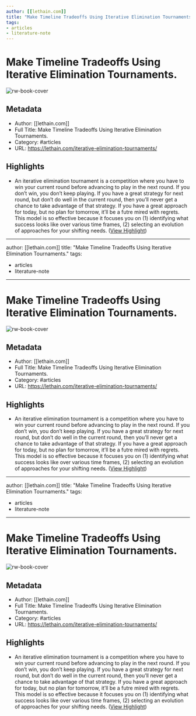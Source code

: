 ```yaml
---
author: [[lethain.com]]
title: "Make Timeline Tradeoffs Using Iterative Elimination Tournaments."
tags: 
- articles
- literature-note
---
```

# Make Timeline Tradeoffs Using Iterative Elimination Tournaments.

![rw-book-cover](https://lethain.com/static/blog/2019/iteration-tournament.png)

## Metadata
- Author: [[lethain.com]]
- Full Title: Make Timeline Tradeoffs Using Iterative Elimination Tournaments.
- Category: #articles
- URL: https://lethain.com/iterative-elimination-tournaments/

## Highlights
- An iterative elimination tournament is a competition where you have to win your current round before advancing to play in the next round. If you don’t win, you don’t keep playing. If you have a great strategy for next round, but don’t do well in the current round, then you’ll never get a chance to take advantage of that strategy. If you have a great approach for today, but no plan for tomorrow, it’ll be a futre mired with regrets.
  This model is so effective because it focuses you on (1) identifying what success looks like over various time frames, (2) selecting an evolution of approaches for your shifting needs. ([View Highlight](https://read.readwise.io/read/01gs6b7b9r9k38tmj55ex8b62q))
---
author: [[lethain.com]]
title: "Make Timeline Tradeoffs Using Iterative Elimination Tournaments."
tags: 
- articles
- literature-note
---
# Make Timeline Tradeoffs Using Iterative Elimination Tournaments.

![rw-book-cover](https://lethain.com/static/blog/2019/iteration-tournament.png)

## Metadata
- Author: [[lethain.com]]
- Full Title: Make Timeline Tradeoffs Using Iterative Elimination Tournaments.
- Category: #articles
- URL: https://lethain.com/iterative-elimination-tournaments/

## Highlights
- An iterative elimination tournament is a competition where you have to win your current round before advancing to play in the next round. If you don’t win, you don’t keep playing. If you have a great strategy for next round, but don’t do well in the current round, then you’ll never get a chance to take advantage of that strategy. If you have a great approach for today, but no plan for tomorrow, it’ll be a futre mired with regrets.
  This model is so effective because it focuses you on (1) identifying what success looks like over various time frames, (2) selecting an evolution of approaches for your shifting needs. ([View Highlight](https://read.readwise.io/read/01gs6b7b9r9k38tmj55ex8b62q))
---
author: [[lethain.com]]
title: "Make Timeline Tradeoffs Using Iterative Elimination Tournaments."
tags: 
- articles
- literature-note
---
# Make Timeline Tradeoffs Using Iterative Elimination Tournaments.

![rw-book-cover](https://lethain.com/static/blog/2019/iteration-tournament.png)

## Metadata
- Author: [[lethain.com]]
- Full Title: Make Timeline Tradeoffs Using Iterative Elimination Tournaments.
- Category: #articles
- URL: https://lethain.com/iterative-elimination-tournaments/

## Highlights
- An iterative elimination tournament is a competition where you have to win your current round before advancing to play in the next round. If you don’t win, you don’t keep playing. If you have a great strategy for next round, but don’t do well in the current round, then you’ll never get a chance to take advantage of that strategy. If you have a great approach for today, but no plan for tomorrow, it’ll be a futre mired with regrets.
  This model is so effective because it focuses you on (1) identifying what success looks like over various time frames, (2) selecting an evolution of approaches for your shifting needs. ([View Highlight](https://read.readwise.io/read/01gs6b7b9r9k38tmj55ex8b62q))
